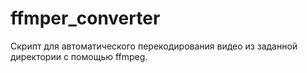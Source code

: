 # ffmper_converter
Скрипт для автоматического перекодирования видео из заданной директории с помощью ffmpeg.
